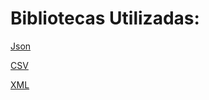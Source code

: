 # Bibliotecas Utilizadas:

[Json](https://json.nlohmann.me/)

[CSV](https://github.com/d99kris/rapidcsv/?tab=readme-ov-file)

[XML](https://github.com/leethomason/tinyxml2)